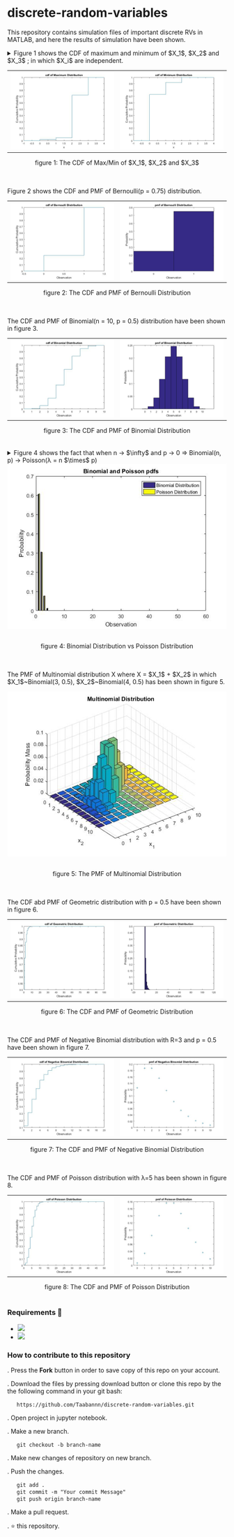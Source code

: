 # discrete-random-variables
This repository contains simulation files of important discrete RVs in MATLAB, and here the results of simulation have been shown.

<details><summary>Figure 1 shows the CDF of maximum and minimum of $X_1$, $X_2$ and $X_3$ ; in which $X_i$ are independent.</summary>
$p_1$, $p_2$ and $p_3$ relatively represent the pmf of $X_1$, $X_2$ and $X_3$.
<br>$p_1$ = [.1 .0 .9 .0]
<br>$p_2$ = [.5 .2 .1 .2]
<br>$p_3$ = [.4 .3 .2 .1]
<br>The CDF of $X_{max} = max(X_1, X_2, X_3)$ and $X_{min} = min(X_1, X_2, X_3)$ have shown in figure 1.
</details>
<table width="100%">
  <tr>
    <td width="50%">
      <img src="figures/maxcdf.jpg"/>
    </td>
    <td width="50%">
      <img src="figures/minimumcdf.jpg"/>
    </td>
  </tr>
</table>
<div align=center>
  <caption>figure 1: The CDF of Max/Min of $X_1$, $X_2$ and $X_3$</caption>
</div>
<br>
<br>
<p>Figure 2 shows the CDF and PMF of Bernoulli(p = 0.75) distribution.</p>
<table width="100%">
  <tr>
    <td width="50%">
      <img src="figures/bernoullicdf.jpg"/>
    </td>
    <td width="50%">
      <img src="figures/bernoullipmf.jpg"/>
    </td>
  </tr>
</table>
<div align=center>
  <caption>figure 2: The CDF and PMF of Bernoulli Distribution</caption>
</div>
<br>
<br>
<p>The CDF and PMF of Binomial(n = 10, p = 0.5) distribution have been shown in figure 3.</p>
<table width="100%">
  <tr>
    <td width="50%">
      <img src="figures/binocdf.jpg"/>
    </td>
    <td width="50%">
      <img src="figures/binopmf.jpg"/>
    </td>
  </tr>
</table>
<div align=center>
  <caption>figure 3: The CDF and PMF of Binomial Distribution</caption>
</div>
<br>
<br>
<details><summary>Figure 4 shows the fact that when n -> $\infty$ and p -> 0 => Binomial(n, p) -> Poisson(λ = n $\times$ p)</summary>
This figure has been plotted for n = 50 and p = 0.01.
</details>
<table width="100%">
  <tr>
    <div align=center><img src="figures/binovspoiss.jpg"/></div>
  </tr>
</table>
<div align=center>
  <caption>figure 4: Binomial Distribution vs Poisson Distribution</caption>
</div>
<br>
<br>
<p>The PMF of Multinomial distribution X where X = $X_1$ + $X_2$ in which $X_1$~Binomial(3, 0.5), $X_2$~Binomial(4, 0.5) has been shown in figure 5.</p>
<table width="100%">
  <tr>
    <div align=center><img src="figures/multinompmf.jpg"/></div>
  </tr>
</table>
<div align=center>
  <caption>figure 5: The PMF of Multinomial Distribution</caption>
</div>
<br>
<br>
<p>The CDF abd PMF of Geometric distribution with p = 0.5 have been shown in figure 6.</p>
<table width="100%">
  <tr>
    <td width="50%">
      <img src="figures/geocdf.jpg"/>
    </td>
    <td width="50%">
      <img src="figures/geopmf.jpg"/>
    </td>
  </tr>
</table>
<div align=center>
  <caption>figure 6: The CDF and PMF of Geometric Distribution</caption>
</div>
<br>
<br>
<p>The CDF and PMF of Negative Binomial distribution with R=3 and p = 0.5 have been shown in figure 7.</p>
<table width="100%">
  <tr>
    <td width="50%">
      <img src="figures/nBincdf.jpg"/>
    </td>
    <td width="50%">
      <img src="figures/nBinpmf.jpg"/>
    </td>
  </tr>
</table>
<div align=center>
  <caption>figure 7: The CDF and PMF of Negative Binomial Distribution</caption>
</div>
<br>
<br>
<p>The CDF and PMF of Poisson distribution with λ=5 has been shown in figure 8.</p>
<table width="100%">
  <tr>
    <td width="50%">
      <img src="figures/poisscdf.jpg"/>
    </td>
    <td width="50%">
      <img src="figures/poisspmf.jpg"/>
    </td>
  </tr>
</table>
<div align=center>
  <caption>figure 8: The CDF and PMF of Poisson Distribution</caption>
</div>
<br>

### Requirements 🔧
* <img src="https://img.shields.io/badge/-Jupyter-05122A?style=flat&logo=jupyter"/>
* <img src="https://img.shields.io/badge/-MATLAB-05122A?style=flat&logo=matlab"/>

### How to contribute to this repository 
. Press the **Fork** button in order to save copy of this repo on your account.

. Download the files by pressing download button or clone this repo by the the following command in your git bash:

       https://github.com/Taabannn/discrete-random-variables.git
       
. Open project in jupyter notebook.

. Make a new branch.
 
       git checkout -b branch-name
. Make new changes of repository on new branch.

. Push the changes.

       git add .
       git commit -m "Your commit Message"
       git push origin branch-name
. Make a pull request.

. ⭐ this repository.
